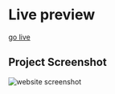 # Live preview

[go live](https://khaledalhayek.github.io/natours_website/)

## Project Screenshot

![website screenshot](/imgs/screenshot.png)
